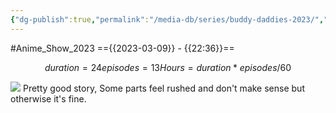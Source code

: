 ```yaml
---
{"dg-publish":true,"permalink":"/media-db/series/buddy-daddies-2023/","title":"Buddy Daddies","tags":["mediaDB/tv/series"],"noteIcon":"1"}
---
```


#Anime_Show_2023 
=={{2023-03-09}} - {{22:36}}==
```math
duration = 24
episodes = 13
Hours = duration * episodes / 60
```
<img src="https://cdn.myanimelist.net/images/anime/1183/132462.jpg">
Pretty good story, Some parts feel rushed and don't make sense but otherwise it's fine.
